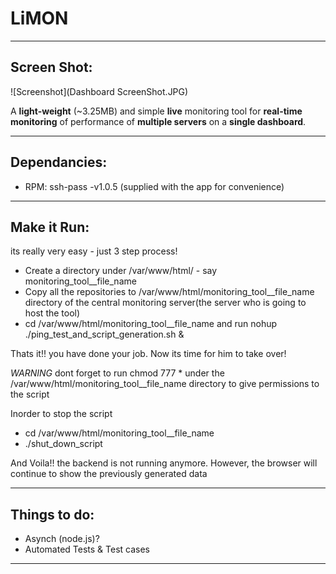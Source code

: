 # LiMON #

-------

## Screen Shot: ##

![Screenshot](Dashboard ScreenShot.JPG)

A **light-weight** (~3.25MB) and simple **live** monitoring tool for **real-time monitoring** of performance of **multiple servers** on a **single dashboard**.

------

## Dependancies: ##

- RPM: ssh-pass -v1.0.5 (supplied with the app for convenience)

-------

## Make it Run: ##

its really very easy - just 3 step process!

 - Create a directory under /var/www/html/ - say monitoring_tool__file_name
 - Copy all the repositories to /var/www/html/monitoring_tool__file_name directory of the central monitoring server(the server who is going to host the tool)
 - cd  /var/www/html/monitoring_tool__file_name and run nohup ./ping_test_and_script_generation.sh &

Thats it!! you have done your job. Now its time for him to take over!

*WARNING*
dont forget to run chmod 777 * under the /var/www/html/monitoring_tool__file_name directory to give permissions to the script
 
Inorder to stop the script

 - cd /var/www/html/monitoring_tool__file_name
 - ./shut_down_script

 And Voila!! the backend is not running anymore. However, the browser will continue to show the previously generated data

---------

## Things to do: ##

- Asynch (node.js)?
- Automated Tests & Test cases

---------
